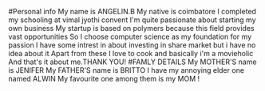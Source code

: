 #Personal info
My name is ANGELIN.B
My native is coimbatore
I completed my schooling at vimal jyothi convent
I'm quite passionate about starting my own business
My startup is based on polymers because this field provides vast opportunities
So I choose computer science as my foundation for my passion
I have some intrest in about investing in share market but i have no idea about it
Apart from these I love to cook and basically i'm a movieholic
And that's it about me.THANK YOU!
#FAMLY DETAILS
My MOTHER'S name is JENIFER
My FATHER'S name is BRITTO
I have my annoying elder one named ALWIN
My favourite one among them is my MOM !
